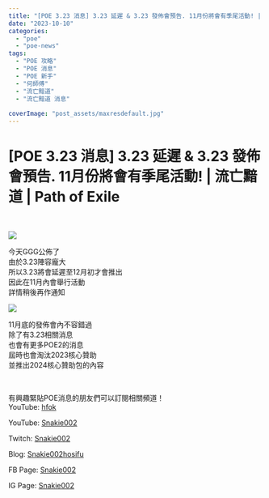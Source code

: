 ```yaml
---
title: "[POE 3.23 消息] 3.23 延遲 & 3.23 發佈會預告. 11月份將會有季尾活動! | 流亡黯道 | Path of Exile"
date: "2023-10-10"
categories: 
  - "poe"
  - "poe-news"
tags: 
  - "POE 攻略"
  - "POE 消息"
  - "POE 新手"
  - "何師傅"
  - "流亡黯道"
  - "流亡黯道 消息"
  
coverImage: "post_assets/maxresdefault.jpg"
---
```


# \[POE 3.23 消息\] 3.23 延遲 & 3.23 發佈會預告. 11月份將會有季尾活動! | 流亡黯道 | Path of Exile

  
   

  
![](post_assets/1-1.jpg)  

  
今天GGG公佈了  
由於3.23陣容龐大  
所以3.23將會延遲至12月初才會推出  
因此在11月內會舉行活動  
詳情稍後再作通知  

  
![](post_assets/2-5-1024x576.png)  

  
11月底的發佈會內不容錯過  
除了有3.23相關消息  
也會有更多POE2的消息  
屆時也會淘汰2023核心贊助  
並推出2024核心贊助包的內容  

  
   

  
有興趣緊貼POE消息的朋友們可以訂閱相關頻道！  
YouTube: [hfok](https://www.youtube.com/channel/UC2m4uqcEr8pIxkO6odaDHjw/)  

  
YouTube: [Snakie002](https://www.youtube.com/c/Snakie002/)  

  
Twitch: [Snakie002](https://www.twitch.tv/snakie002/)  

  
Blog: [Snakie002hosifu](https://snakie002hosifu.blog/)  

  
FB Page: [Snakie002](https://www.facebook.com/Snakie002/)  

  
IG Page: [Snakie002](https://www.instagram.com/snakie002/)
